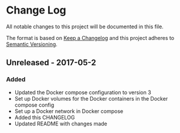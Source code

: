 # Change Log
All notable changes to this project will be documented in this file.

The format is based on [Keep a Changelog](http://keepachangelog.com/)
and this project adheres to [Semantic Versioning](http://semver.org/).

## Unreleased - 2017-05-2
### Added
- Updated the Docker compose configuration to version 3
- Set up Docker volumes for the Docker containers in the Docker compose config
- Set up a Docker network in Docker compose
- Added this CHANGELOG
- Updated README with changes made
